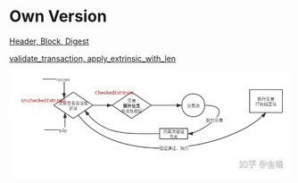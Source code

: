 # Own Version




[Header, Block, Digest](/primitives/runtime/src/generic)


[validate_transaction, apply_extrinsic_with_len](frame/executive/src/lib.rs)


![交易流程](.note/1.jpg)







